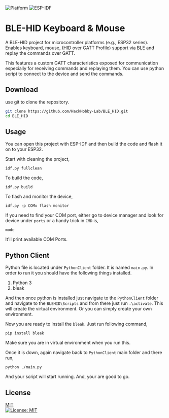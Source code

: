 ![Platform](https://img.shields.io/badge/Platform-ESP32-yellow.svg) ![ESP-IDF](https://img.shields.io/badge/Framework-ESP--IDF-D32F2F?logo=espressif&logoColor=red)




# BLE-HID Keyboard & Mouse 
A BLE-HID project for microcontroller platforms (e.g., ESP32 series). Enables keyboard, mouse, (HID over GATT Profile) support via BLE and replay the commands over GATT.

This features a custom GATT characteristics exposed for communication especially for receiving commands and replaying them. 
You can use python script to connect to the device and send the commands.





## Download

use git to clone the repository.

```bash
git clone https://github.com/HackHobby-Lab/BLE_HID.git
cd BLE_HID
```

## Usage

You can open this project with ESP-IDF and then build the code and flash it on to your ESP32.

Start with cleaning the project,
```
idf.py fullclean
```
To build the code,
```
idf.py build
```
To flash and monitor the device,

```
idf.py -p COMx flash monitor
```

If you need to find your COM port, either go to device manager and look for device under `ports` or a handy trick in `CMD` is,

```
mode 
```
It'll print available  COM Ports.

## Python Client
Python file is located under `PythonClient` folder.
It is named `main.py`.  In order to run it you should have the following things installed.
1. Python 3
2. bleak 

And then once python is installed just navigate to the `PythonClient` folder and navigate to the `BLEHID\Scripts`
and from there just run `.\activate`.
This will create the virtual environment. Or you can simply create your own environment. 

Now you are ready to install the `bleak`. Just run following command,
```
pip install bleak
```
Make sure you are in virtual environment when you run this.

Once it is down, again navigate back to `PythonClient` main folder and there run,
```
python ./main.py
```
And your script will start running.  And, your are good to go.

## License

[MIT](https://choosealicense.com/licenses/mit/)  
[![License: MIT](https://img.shields.io/badge/License-MIT-yellow.svg)](LICENSE)
